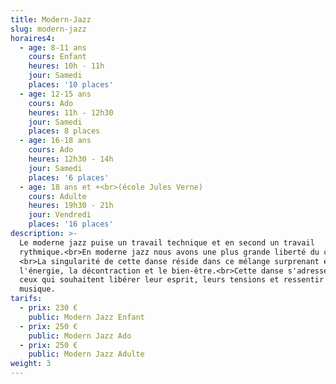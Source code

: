 ```yaml
---
title: Modern-Jazz
slug: modern-jazz
horaires4:
  - age: 8-11 ans
    cours: Enfant
    heures: 10h - 11h
    jour: Samedi
    places: '10 places'
  - age: 12-15 ans
    cours: Ado
    heures: 11h - 12h30
    jour: Samedi
    places: 8 places
  - age: 16-18 ans
    cours: Ado
    heures: 12h30 - 14h
    jour: Samedi
    places: '6 places'
  - age: 18 ans et +<br>(école Jules Verne)
    cours: Adulte
    heures: 19h30 - 21h
    jour: Vendredi
    places: '16 places'
description: >-
  Le moderne jazz puise un travail technique et en second un travail
  rythmique.<br>En moderne jazz nous avons une plus grande liberté du corps.
  <br>La singularité de cette danse réside dans ce mélange surprenant entre
  l'énergie, la décontraction et le bien-être.<br>Cette danse s'adresse a tout
  ceux qui souhaitent libérer leur esprit, leurs tensions et ressentir la
  musique.
tarifs:
  - prix: 230 €
    public: Modern Jazz Enfant
  - prix: 250 €
    public: Modern Jazz Ado
  - prix: 250 €
    public: Modern Jazz Adulte
weight: 3
---
```

